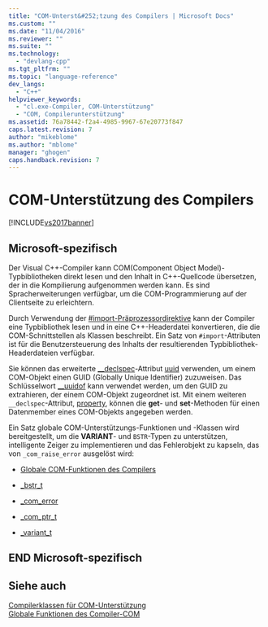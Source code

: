 ```yaml
---
title: "COM-Unterst&#252;tzung des Compilers | Microsoft Docs"
ms.custom: ""
ms.date: "11/04/2016"
ms.reviewer: ""
ms.suite: ""
ms.technology: 
  - "devlang-cpp"
ms.tgt_pltfrm: ""
ms.topic: "language-reference"
dev_langs: 
  - "C++"
helpviewer_keywords: 
  - "cl.exe-Compiler, COM-Unterstützung"
  - "COM, Compilerunterstützung"
ms.assetid: 76a78442-f2a4-4985-9967-67e20773f847
caps.latest.revision: 7
author: "mikeblome"
ms.author: "mblome"
manager: "ghogen"
caps.handback.revision: 7
---
```

# COM-Unterst&#252;tzung des Compilers
[!INCLUDE[vs2017banner](../assembler/inline/includes/vs2017banner.md)]

## Microsoft\-spezifisch  
 Der Visual C\+\+\-Compiler kann COM\(Component Object Model\)\-Typbibliotheken direkt lesen und den Inhalt in C\+\+\-Quellcode übersetzen, der in die Kompilierung aufgenommen werden kann.  Es sind Spracherweiterungen verfügbar, um die COM\-Programmierung auf der Clientseite zu erleichtern.  
  
 Durch Verwendung der [\#import\-Präprozessordirektive](../preprocessor/hash-import-directive-cpp.md) kann der Compiler eine Typbibliothek lesen und in eine C\+\+\-Headerdatei konvertieren, die die COM\-Schnittstellen als Klassen beschreibt.  Ein Satz von `#import`\-Attributen ist für die Benutzersteuerung des Inhalts der resultierenden Typbibliothek\-Headerdateien verfügbar.  
  
 Sie können das erweiterte [\_\_declspec](../cpp/declspec.md)\-Attribut [uuid](../cpp/uuid-cpp.md) verwenden, um einem COM\-Objekt einen GUID \(Globally Unique Identifier\) zuzuweisen.  Das Schlüsselwort [\_\_uuidof](../cpp/uuidof-operator.md) kann verwendet werden, um den GUID zu extrahieren, der einem COM\-Objekt zugeordnet ist.  Mit einem weiteren `__declspec`\-Attribut, [property](../cpp/property-cpp.md), können die **get**\- und **set**\-Methoden für einen Datenmember eines COM\-Objekts angegeben werden.  
  
 Ein Satz globale COM\-Unterstützungs\-Funktionen und \-Klassen wird bereitgestellt, um die **VARIANT**\- und `BSTR`\-Typen zu unterstützen, intelligente Zeiger zu implementieren und das Fehlerobjekt zu kapseln, das von `_com_raise_error` ausgelöst wird:  
  
-   [Globale COM\-Funktionen des Compilers](../cpp/compiler-com-global-functions.md)  
  
-   [\_bstr\_t](../cpp/bstr-t-class.md)  
  
-   [\_com\_error](../cpp/com-error-class.md)  
  
-   [\_com\_ptr\_t](../cpp/com-ptr-t-class.md)  
  
-   [\_variant\_t](../cpp/variant-t-class.md)  
  
## END Microsoft\-spezifisch  
  
## Siehe auch  
 [Compilerklassen für COM\-Unterstützung](../cpp/compiler-com-support-classes.md)   
 [Globale Funktionen des Compiler\-COM](../cpp/compiler-com-global-functions.md)